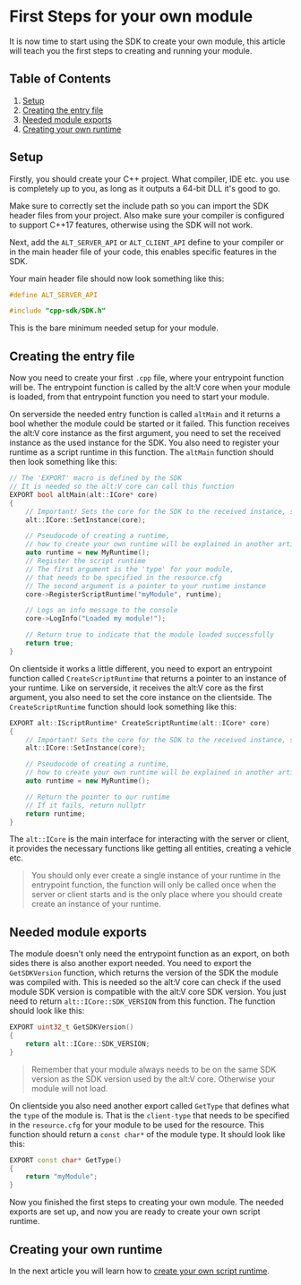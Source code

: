 # First Steps for your own module

It is now time to start using the SDK to create your own module, this article will teach you the first steps to creating and running your module.

## Table of Contents

1. [Setup](#setup)
2. [Creating the entry file](#creating-the-entry-file)
3. [Needed module exports](#needed-module-exports)
4. [Creating your own runtime](#creating-your-own-runtime)

## Setup

Firstly, you should create your C++ project. What compiler, IDE etc. you use is completely up to you, as long as it outputs a 64-bit DLL it's good to go.

Make sure to correctly set the include path so you can import the SDK header files from your project.
Also make sure your compiler is configured to support C++17 features, otherwise using the SDK will not work.

Next, add the `ALT_SERVER_API` or `ALT_CLIENT_API` define to your compiler or in the main header file of your code, this enables specific features
in the SDK.

Your main header file should now look something like this:
```c++
#define ALT_SERVER_API

#include "cpp-sdk/SDK.h"
```

This is the bare minimum needed setup for your module.

## Creating the entry file

Now you need to create your first `.cpp` file, where your entrypoint function will be.
The entrypoint function is called by the alt:V core when your module is loaded, from that entrypoint function you need to start your module.

On serverside the needed entry function is called `altMain` and it returns a bool whether the module could be started or it failed.
This function receives the alt:V core instance as the first argument, you need to set the received instance as the used instance for the SDK.
You also need to register your runtime as a script runtime in this function.
The `altMain` function should then look something like this:
```c++
// The 'EXPORT' macro is defined by the SDK
// It is needed so the alt:V core can call this function
EXPORT bool altMain(alt::ICore* core)
{   
    // Important! Sets the core for the SDK to the received instance, so you can interact with the server or client
    alt::ICore::SetInstance(core);

    // Pseudocode of creating a runtime,
    // how to create your own runtime will be explained in another article
    auto runtime = new MyRuntime();
    // Register the script runtime
    // The first argument is the 'type' for your module,
    // that needs to be specified in the resource.cfg
    // The second argument is a pointer to your runtime instance
    core->RegisterScriptRuntime("myModule", runtime);

    // Logs an info message to the console
    core->LogInfo("Loaded my module!");

    // Return true to indicate that the module loaded successfully
    return true;
}
```

On clientside it works a little different, you need to export an entrypoint function called `CreateScriptRuntime` that returns a pointer to an instance of your runtime.
Like on serverside, it receives the alt:V core as the first argument, you also need to set the core instance on the clientside.
The `CreateScriptRuntime` function should look something like this:
```c++
EXPORT alt::IScriptRuntime* CreateScriptRuntime(alt::ICore* core)
{
    // Important! Sets the core for the SDK to the received instance, so you can interact with the server or client
    alt::ICore::SetInstance(core);

    // Pseudocode of creating a runtime,
    // how to create your own runtime will be explained in another article
    auto runtime = new MyRuntime();

    // Return the pointer to our runtime
    // If it fails, return nullptr
    return runtime;
}
```

The `alt::ICore` is the main interface for interacting with the server or client, it provides the necessary functions like getting all entities, creating a vehicle etc.

> You should only ever create a single instance of your runtime in the entrypoint function, the function will only be called once when the server or client starts
> and is the only place where you should create create an instance of your runtime.

## Needed module exports

The module doesn't only need the entrypoint function as an export, on both sides there is also another export needed.
You need to export the `GetSDKVersion` function, which returns the version of the SDK the module was compiled with.
This is needed so the alt:V core can check if the used module SDK version is compatible with the alt:V core SDK version.
You just need to return `alt::ICore::SDK_VERSION` from this function.
The function should look like this:
```c++
EXPORT uint32_t GetSDKVersion()
{
    return alt::ICore::SDK_VERSION;
}
```

> Remember that your module always needs to be on the same SDK version as the SDK version used by the alt:V core. Otherwise your module will not load.

On clientside you also need another export called `GetType` that defines what the `type` of the module is.
That is the `client-type` that needs to be specified in the `resource.cfg` for your module to be used for the resource.
This function should return a `const char*` of the module type.
It should look like this:
```c++
EXPORT const char* GetType()
{
    return "myModule";
}
```

Now you finished the first steps to creating your own module. The needed exports are set up, and now you are ready to create your own script runtime.

## Creating your own runtime

In the next article you will learn how to [create your own script runtime](creating-runtime.md).
